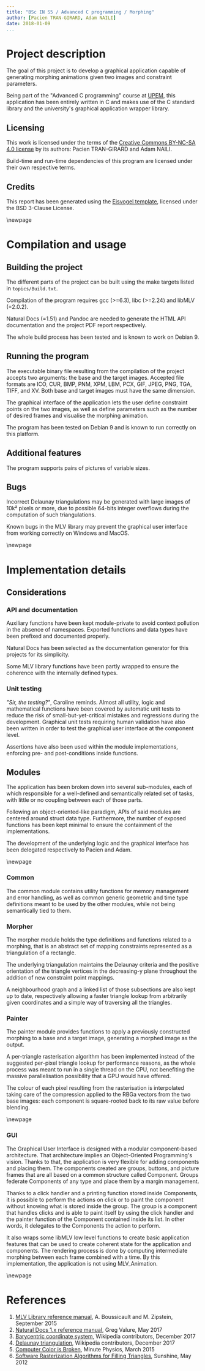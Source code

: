 ```yaml
---
title: "BSc IN S5 / Advanced C programming / Morphing"
author: [Pacien TRAN-GIRARD, Adam NAILI]
date: 2018-01-09
...
```


# Project description

The goal of this project is to develop a graphical application capable of generating morphing animations given two
images and constraint parameters.

Being part of the "Advanced C programming" course at [UPEM](http://www.u-pem.fr/), this application has been entirely
written in C and makes use of the C standard library and the university's graphical application wrapper library. 

## Licensing

This work is licensed under the terms of the
[Creative Commons BY-NC-SA 4.0 license](https://creativecommons.org/licenses/by-nc-sa/4.0/) by its authors:
Pacien TRAN-GIRARD and Adam NAILI.

Build-time and run-time dependencies of this program are licensed under their own respective terms.

## Credits

This report has been generated using the [Eisvogel template](https://github.com/Wandmalfarbe/pandoc-latex-template),
licensed under the BSD 3-Clause License.

\newpage

# Compilation and usage

## Building the project

The different parts of the project can be built using the make targets listed in `topics/Build.txt`.

Compilation of the program requires gcc (>=6.3), libc (>=2.24) and libMLV (=2.0.2).

Natural Docs (=1.51) and Pandoc are needed to generate the HTML API documentation and the project PDF report
respectively.

The whole build process has been tested and is known to work on Debian 9.

## Running the program

The executable binary file resulting from the compilation of the project accepts two arguments: the base and the target
images. Accepted file formats are ICO, CUR, BMP, PNM, XPM, LBM, PCX, GIF, JPEG, PNG, TGA, TIFF, and XV. Both base and
target images must have the same dimension.

The graphical interface of the application lets the user define constraint points on the two images, as well as define
parameters such as the number of desired frames and visualise the morphing animation.

The program has been tested on Debian 9 and is known to run correctly on this platform.

## Additional features

The program supports pairs of pictures of variable sizes.

## Bugs

Incorrect Delaunay triangulations may be generated with large images of 10k² pixels or more, due to possible 64-bits
integer overflows during the computation of such triangulations.

Known bugs in the MLV library may prevent the graphical user interface from working correctly on Windows and MacOS.

\newpage

# Implementation details

## Considerations

### API and documentation

Auxiliary functions have been kept module-private to avoid context pollution in the absence of namespaces.
Exported functions and data types have been prefixed and documented properly.

Natural Docs has been selected as the documentation generator for this projects for its simplicity.

Some MLV library functions have been partly wrapped to ensure the coherence with the internally defined types. 

### Unit testing

_"Sir, the testing?"_, Caroline reminds.
Almost all utility, logic and mathematical functions have been covered by automatic unit tests to reduce the risk of
small-but-yet-critical mistakes and regressions during the development. Graphical unit tests requiring human validation
have also been written in order to test the graphical user interface at the component level.

Assertions have also been used within the module implementations, enforcing pre- and post-conditions inside functions.

## Modules

The application has been broken down into several sub-modules, each of which responsible for a well-defined and
semantically related set of tasks, with little or no coupling between each of those parts.

Following an object-oriented-like paradigm, APIs of said modules are centered around struct data type.
Furthermore, the number of exposed functions has been kept minimal to ensure the containment of the implementations.

The development of the underlying logic and the graphical interface has been delegated respectively to Pacien and Adam.

\newpage

### Common

The common module contains utility functions for memory management and error handling, as well as common generic
geometric and time type definitions meant to be used by the other modules, while not being semantically tied to them.

### Morpher

The morpher module holds the type definitions and functions related to a morphing, that is an abstract set of mapping
constraints represented as a triangulation of a rectangle.

The underlying triangulation maintains the Delaunay criteria and the positive orientation of the triangle vertices in
the decreasing-y plane throughout the addition of new constraint point mappings.

A neighbourhood graph and a linked list of those subsections are also kept up to date, respectively allowing a faster
triangle lookup from arbitrarily given coordinates and a simple way of traversing all the triangles.

### Painter

The painter module provides functions to apply a previously constructed morphing to a base and a target image,
generating a morphed image as the output.

A per-triangle rasterisation algorithm has been implemented instead of the suggested per-pixel triangle lookup for
performance reasons, as the whole process was meant to run in a single thread on the CPU, not benefiting the massive
parallelisation possibility that a GPU would have offered.

The colour of each pixel resulting from the rasterisation is interpolated taking care of the compression applied to the
RBGa vectors from the two base images: each component is square-rooted back to its raw value before blending.

\newpage

### GUI

The Graphical User Interface is designed with a modular component-based architecture. That architecture implies an
Object-Oriented Programming's vision. Thanks to that, the application is very flexible for adding components and
placing them. The components created are groups, buttons, and picture frames that are all based on a common structure
called Component. Groups federate Components of any type and place them by a margin management.

Thanks to a click handler and a printing function stored inside Components, it is possible to perform the actions on 
click or to paint the component without knowing what is stored inside the group. The group is a component that handles 
clicks and is able to paint itself by using the click handler and the painter function of the Component contained inside
its list.  In other words, it delegates to the Components the action to perform. 

It also wraps some libMLV low level functions to create basic application features that can be used to create coherent 
state for the application and components. The rendering process is done by computing intermediate morphing between each 
frame combined with a time. By this implementation, the application is not using MLV_Animation.

\newpage

# References

1. [MLV Library reference manual](http://www-igm.univ-mlv.fr/~boussica/mlv/api/French/html/index.html), A. Boussicault and M. Zipstein, September 2015
1. [Natural Docs 1.x reference manual](https://web.archive.org/web/20170504223714/http://www.naturaldocs.org:80/documenting/reference.html), Greg Valure, May 2017 
1. [Barycentric coordinate system](https://en.wikipedia.org/w/index.php?title=Barycentric_coordinate_system&oldid=816475141), Wikipedia contributors, December 2017
1. [Delaunay triangulation](https://en.wikipedia.org/w/index.php?title=Delaunay_triangulation&oldid=817290072), Wikipedia contributors, December 2017
1. [Computer Color is Broken](https://www.youtube.com/watch?v=LKnqECcg6Gw), Minute Physics, March 2015
1. [Software Rasterization Algorithms for Filling Triangles](http://www.sunshine2k.de/coding/java/TriangleRasterization/TriangleRasterization.html), Sunshine, May 2012
